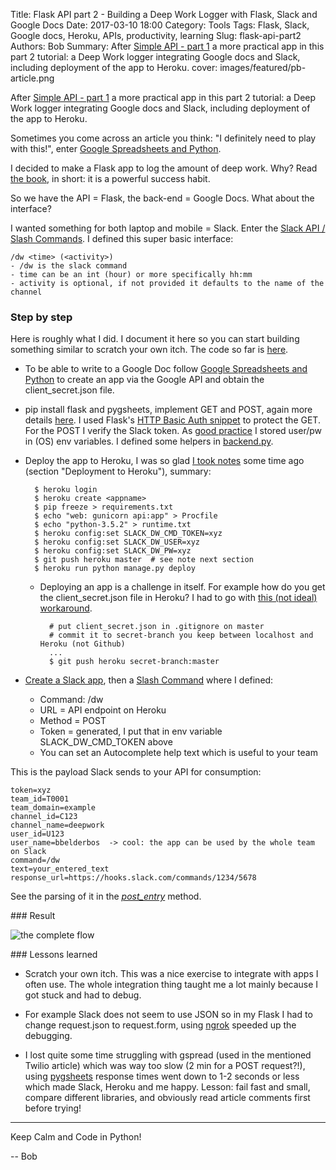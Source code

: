 Title: Flask API part 2 - Building a Deep Work Logger with Flask, Slack and Google Docs
Date: 2017-03-10 18:00
Category: Tools
Tags: Flask, Slack, Google docs, Heroku, APIs, productivity, learning
Slug: flask-api-part2
Authors: Bob
Summary: After [Simple API - part 1](http://pybit.es/simple-flask-api.html) a more practical app in this part 2 tutorial: a Deep Work logger integrating Google docs and Slack, including deployment of the app to Heroku.
cover: images/featured/pb-article.png

After [Simple API - part 1](http://pybit.es/simple-flask-api.html) a more practical app in this part 2 tutorial: a Deep Work logger integrating Google docs and Slack, including deployment of the app to Heroku.

Sometimes you come across an article you think: "I definitely need to play with this!", enter [Google Spreadsheets and Python](https://www.twilio.com/blog/2017/02/an-easy-way-to-read-and-write-to-a-google-spreadsheet-in-python.html).

I decided to make a Flask app to log the amount of deep work. Why? Read [the book](http://calnewport.com/books/deep-work/), in short: it is a powerful success habit.

So we have the API = Flask, the back-end = Google Docs. What about the interface? 

I wanted something for both laptop and mobile = Slack. Enter the [Slack API / Slash Commands](https://api.slack.com/slash-commands). I defined this super basic interface: 

	/dw <time> (<activity>)
	- /dw is the slack command
	- time can be an int (hour) or more specifically hh:mm
	- activity is optional, if not provided it defaults to the name of the channel 

### Step by step

Here is roughly what I did. I document it here so you can start building something similar to scratch your own itch. The code so far is [here](https://github.com/pybites/deepwork/).

* To be able to write to a Google Doc follow [Google Spreadsheets and Python](https://www.twilio.com/blog/2017/02/an-easy-way-to-read-and-write-to-a-google-spreadsheet-in-python.html) to create an app via the Google API and obtain the client_secret.json file.

* pip install flask and pygsheets, implement GET and POST, again more details [here](https://github.com/pybites/deepwork/blob/master/api.py). I used Flask's [HTTP Basic Auth snippet](http://flask.pocoo.org/snippets/8/) to protect the GET. For the POST I verify the Slack token. As [good practice](https://12factor.net/config) I stored user/pw in (OS) env variables. I defined some helpers in [backend.py](https://github.com/pybites/deepwork/blob/master/backend.py). 

* Deploy the app to Heroku, I was so glad [I took notes](http://bobbelderbos.com/2016/12/learning-flask-building-quote-app/) some time ago (section "Deployment to Heroku"), summary:

		$ heroku login
		$ heroku create <appname>
		$ pip freeze > requirements.txt
		$ echo "web: gunicorn api:app" > Procfile
		$ echo "python-3.5.2" > runtime.txt
		$ heroku config:set SLACK_DW_CMD_TOKEN=xyz
		$ heroku config:set SLACK_DW_USER=xyz
		$ heroku config:set SLACK_DW_PW=xyz
		$ git push heroku master  # see note next section
		$ heroku run python manage.py deploy

	* Deploying an app is a challenge in itself. For example how do you get the client_secret.json file in Heroku? I had to go with [this (not ideal) workaround](http://stackoverflow.com/questions/7908667/how-to-deploy-heroku-app-with-secret-yaml-configuration-file-without-committing).

			# put client_secret.json in .gitignore on master
			# commit it to secret-branch you keep between localhost and Heroku (not Github)
			...
			$ git push heroku secret-branch:master

* [Create a Slack app](https://api.slack.com/apps?new_app=1), then a [Slash Command](https://my.slack.com/services/new/slash-commands) where I defined: 

	* Command: /dw
	* URL = API endpoint on Heroku
	* Method = POST
	* Token = generated, I put that in env variable SLACK_DW_CMD_TOKEN above
	* You can set an Autocomplete help text which is useful to your team

This is the payload Slack sends to your API for consumption: 

	token=xyz
	team_id=T0001
	team_domain=example
	channel_id=C123
	channel_name=deepwork
	user_id=U123
	user_name=bbelderbos  -> cool: the app can be used by the whole team on Slack
	command=/dw
	text=your_entered_text
	response_url=https://hooks.slack.com/commands/1234/5678

See the parsing of it in the *[post_entry](https://github.com/pybites/deepwork/blob/master/api.py)* method.

### Result

![the complete flow]({filename}/images/slackapi.png)

### Lessons learned

* Scratch your own itch. This was a nice exercise to integrate with apps I often use. The whole integration thing taught me a lot mainly because I got stuck and had to debug. 

* For example Slack does not seem to use JSON so in my Flask I had to change request.json to request.form, using [ngrok](https://ngrok.com) speeded up the debugging.

* I lost quite some time struggling with gspread (used in the mentioned Twilio article) which was way too slow (2 min for a POST request?!), using [pygsheets](https://github.com/nithinmurali/pygsheets) response times went down to 1-2 seconds or less which made Slack, Heroku and me happy. Lesson: fail fast and small, compare different libraries, and obviously read article comments first before trying!

---

Keep Calm and Code in Python!

-- Bob
